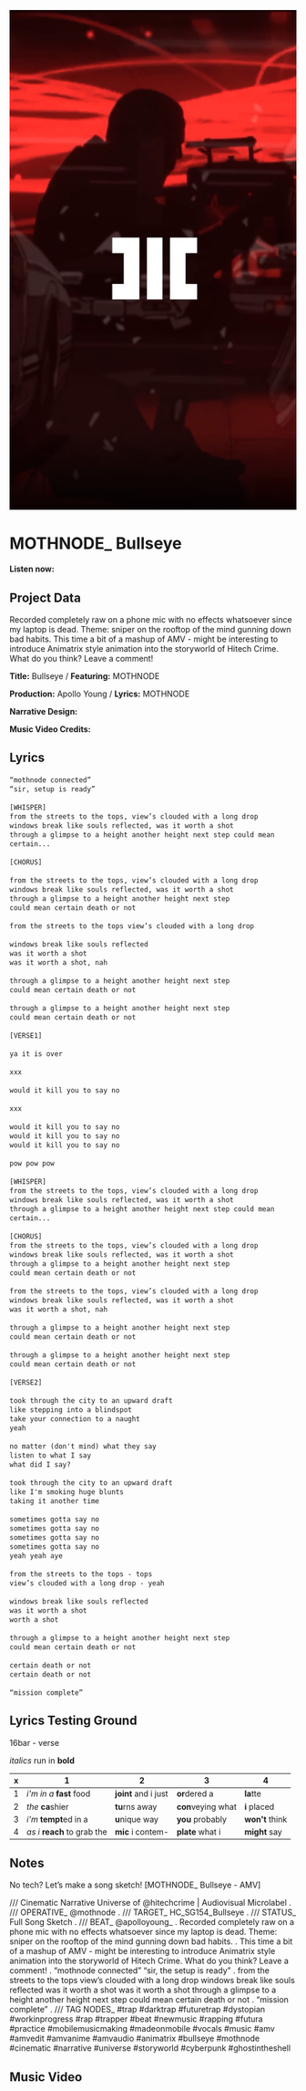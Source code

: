 ![](github-cover-bullseye.png)

# MOTHNODE_ Bullseye

**Listen now:** 

## Project Data

Recorded completely raw on a phone mic with no effects whatsoever since my laptop is dead. Theme: sniper on the rooftop of the mind gunning down bad habits. This time a bit of a mashup of AMV - might be interesting to introduce Animatrix style animation into the storyworld of Hitech Crime. What do you think? Leave a comment!

**Title:** Bullseye / **Featuring:** MOTHNODE

**Production:** Apollo Young  / **Lyrics:** MOTHNODE

**Narrative Design:**

**Music Video Credits:**

## Lyrics

```
“mothnode connected”
“sir, setup is ready”

[WHISPER] 
from the streets to the tops, view’s clouded with a long drop
windows break like souls reflected, was it worth a shot
through a glimpse to a height another height next step could mean certain...

[CHORUS]

from the streets to the tops, view’s clouded with a long drop
windows break like souls reflected, was it worth a shot
through a glimpse to a height another height next step
could mean certain death or not

from the streets to the tops view’s clouded with a long drop

windows break like souls reflected
was it worth a shot
was it worth a shot, nah

through a glimpse to a height another height next step
could mean certain death or not

through a glimpse to a height another height next step
could mean certain death or not

[VERSE1]

ya it is over

xxx

would it kill you to say no

xxx

would it kill you to say no
would it kill you to say no
would it kill you to say no

pow pow pow

[WHISPER]
from the streets to the tops, view’s clouded with a long drop
windows break like souls reflected, was it worth a shot
through a glimpse to a height another height next step could mean certain...

[CHORUS]
from the streets to the tops, view’s clouded with a long drop
windows break like souls reflected, was it worth a shot
through a glimpse to a height another height next step
could mean certain death or not

from the streets to the tops, view’s clouded with a long drop
windows break like souls reflected, was it worth a shot
was it worth a shot, nah

through a glimpse to a height another height next step
could mean certain death or not

through a glimpse to a height another height next step
could mean certain death or not

[VERSE2]

took through the city to an upward draft
like stepping into a blindspot
take your connection to a naught
yeah

no matter (don't mind) what they say
listen to what I say
what did I say?

took through the city to an upward draft 
like I'm smoking huge blunts
taking it another time

sometimes gotta say no
sometimes gotta say no
sometimes gotta say no
sometimes gotta say no
yeah yeah aye

from the streets to the tops - tops
view’s clouded with a long drop - yeah

windows break like souls reflected 
was it worth a shot
worth a shot

through a glimpse to a height another height next step
could mean certain death or not

certain death or not
certain death or not

“mission complete”

```

## Lyrics Testing Ground

16bar - verse

*italics* run in
**bold**

| x | 1 | 2 | 3 | 4 |
|---|---|---|---|---|
| 1 | *i'm in a* **fast** food | **joint** and i just  | **or**dered a  | **la**tte  |
| 2 | *the* **ca**shier | **tu**rns away  |  **con**veying what |  **i** placed |
| 3 | *i'm* **tempt**ed in a | **u**nique way  |  **you** probably |  **won't** think |
| 4 | *as i* **reach** to grab the |  **mic** i contem-  | **plate** what i | **might** say |

## Notes

No tech? Let’s make a song sketch! [MOTHNODE_ Bullseye - AMV]

/// Cinematic Narrative Universe of @hitechcrime | Audiovisual Microlabel .
/// OPERATIVE_ @mothnode .
/// TARGET_ HC_SG154_Bullseye
.
/// STATUS_ Full Song Sketch .
/// BEAT_ @apolloyoung_ .
Recorded completely raw on a phone mic with no effects whatsoever since my laptop is dead. Theme: sniper on the rooftop of the mind gunning down bad habits. .
This time a bit of a mashup of AMV - might be interesting to introduce Animatrix style animation into the storyworld of Hitech Crime. What do you think? Leave a comment! .
“mothnode connected”
“sir, the setup is ready”
.
from the streets to the tops
view’s clouded with a long drop
windows break like souls
reflected was it worth a shot
was it worth a shot
through a glimpse to a height
another height next step
could mean certain death or not
.
“mission complete” .
/// TAG NODES_ #trap #darktrap #futuretrap #dystopian #workinprogress #rap #trapper #beat #newmusic #rapping #futura #practice #mobilemusicmaking #madeonmobile #vocals #music #amv #amvedit #amvanime #amvaudio #animatrix #bullseye #mothnode #cinematic #narrative #universe #storyworld #cyberpunk #ghostintheshell

## Music Video
